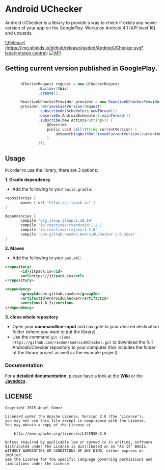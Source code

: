 Android UChecker
==========

Android UChecker is a library to provide a way to check if exists any newer version of your app on the GooglePlay. Works on Android 4.1 (API level 16) and upwards.

[![Release](https://img.shields.io/github/release/raxden/AndroidUChecker.svg?label=maven central)](https://jitpack.io/#raxden/AndroidUChecker/) [![API](https://img.shields.io/badge/API-16%2B-green.svg?style=flat)](https://android-arsenal.com/api?level=16)

## Getting current version published in GooglePlay.

 ```gradle

        UCheckerRequest request = new UCheckerRequest
                .Builder(this)
                .create();

        ReactiveUCheckerProvider provider = new ReactiveUCheckerProvider();
        provider.retrieveLastVersion(request)
                .subscribeOn(Schedulers.newThread())
                .observeOn(AndroidSchedulers.mainThread())
                .subscribe(new Action1<String>() {
                    @Override
                    public void call(String currentVersion) {
                        doSomethingWithRetrievedCurrentVersion(currentVersion);
                    }
                });

```

## Usage

In order to use the library, there are 3 options:

**1. Gradle dependency**

 - 	Add the following to your `build.gradle`:
 ```gradle
repositories {
	    maven { url "https://jitpack.io" }
}

dependencies {
        compile 'org.jsoup:jsoup:1.10.19'
        compile 'io.reactivex:rxandroid:1.2.1'
        compile 'io.reactivex:rxjava:1.1.6'
	    compile 'com.github.raxden:AndroidUChecker:1.0.3@aar'
}
```

**2. Maven**
- Add the following to your `pom.xml`:
 ```xml
<repository>
       	<id>jitpack.io</id>
	    <url>https://jitpack.io</url>
</repository>

<dependency>
	    <groupId>com.github.raxden</groupId>
	    <artifactId>AndroidUChecker</artifactId>
	    <version>1.0.3</version>
</dependency>
```

**3. clone whole repository**
 - Open your **commandline-input** and navigate to your desired destination folder (where you want to put the library)
 - Use the command `git clone https://github.com/raxden/AndroidUChecker.git` to download the full AndroidUChecker repository to your computer (this includes the folder of the library project as well as the example project)

### Documentation 

For a **detailed documentation**, please have a look at the [**Wiki**](https://github.com/raxden/AndroidUChecker/wiki) or the [**Javadocs**](https://jitpack.io/com/github/raxden/AndroidUChecker/1.0.3/javadoc/).

## LICENSE

    Copyright 2015 Ángel Gómez

    Licensed under the Apache License, Version 2.0 (the "License");
    you may not use this file except in compliance with the License.
    You may obtain a copy of the License at

        http://www.apache.org/licenses/LICENSE-2.0

    Unless required by applicable law or agreed to in writing, software
    distributed under the License is distributed on an "AS IS" BASIS,
    WITHOUT WARRANTIES OR CONDITIONS OF ANY KIND, either express or implied.
    See the License for the specific language governing permissions and
    limitations under the License.